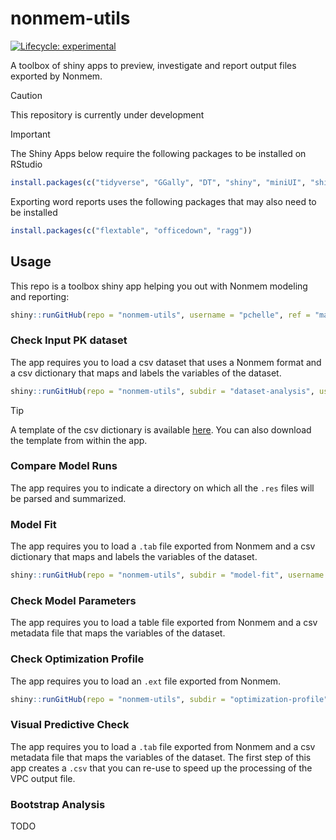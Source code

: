# nonmem-utils

[![Lifecycle:
experimental](https://img.shields.io/badge/lifecycle-experimental-orange.svg)](https://lifecycle.r-lib.org/articles/stages.html#experimental)

A toolbox of shiny apps to preview, investigate and report output files exported by Nonmem.

> [!CAUTION]
> This repository is currently under development

> [!IMPORTANT]
> The Shiny Apps below require the following packages to be installed on RStudio

```r
install.packages(c("tidyverse", "GGally", "DT", "shiny", "miniUI", "shinyWidgets", "bslib", "shinydashboard", "plotly", "mrgsolve"))
```

Exporting word reports uses the following packages that may also need to be installed

```r
install.packages(c("flextable", "officedown", "ragg"))
```

## Usage

This repo is a toolbox shiny app helping you out with Nonmem modeling and reporting:

```r
shiny::runGitHub(repo = "nonmem-utils", username = "pchelle", ref = "main")
```

### Check Input PK dataset

The app requires you to load a csv dataset that uses a Nonmem format and a csv dictionary that maps and labels the variables of the dataset.

```r
shiny::runGitHub(repo = "nonmem-utils", subdir = "dataset-analysis", username = "pchelle", ref = "main")
```

> [!TIP]
> A template of the csv dictionary is available [here](dataset-analysis/www/template_mapping.csv).
> You can also download the template from within the app.

### Compare Model Runs

The app requires you to indicate a directory on which all the `.res` files will be parsed and summarized.

### Model Fit

The app requires you to load a `.tab` file exported from Nonmem and a csv dictionary that maps and labels the variables of the dataset.

```r
shiny::runGitHub(repo = "nonmem-utils", subdir = "model-fit", username = "pchelle", ref = "main")
```

### Check Model Parameters

The app requires you to load a table file exported from Nonmem and 
a csv metadata file that maps the variables of the dataset.

### Check Optimization Profile

The app requires you to load an `.ext` file exported from Nonmem.

```r
shiny::runGitHub(repo = "nonmem-utils", subdir = "optimization-profile", username = "pchelle", ref = "main")
```

### Visual Predictive Check

The app requires you to load a `.tab` file exported from Nonmem and 
a csv metadata file that maps the variables of the dataset.
The first step of this app creates a `.csv` that you can re-use to speed up the processing of the VPC output file.

### Bootstrap Analysis

TODO
